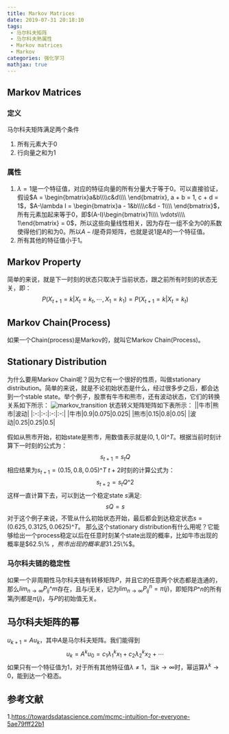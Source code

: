 ```yaml
---
title: Markov Matrices
date: 2019-07-31 20:18:10
tags:
 - 马尔科夫矩阵
 - 马尔科夫熟属性
 - Markov matrices
 - Markov
categories: 强化学习
mathjax: true
---
```


## Markov Matrices
### 定义
马尔科夫矩阵满足两个条件
1. 所有元素大于$0$
2. 行向量之和为$1$

### 属性
1. $\lambda = 1$是一个特征值，对应的特征向量的所有分量大于等于$0$。可以直接验证，假设$A = \begin{bmatrix}a&b\\\\c&d\\\\ \end{bmatrix}, a + b = 1, c + d = 1$，$A-\lambda I =  \begin{bmatrix}a - 1&b\\\\c&d - 1\\\\ \end{bmatrix}$，所有元素加起来等于$0$，即$(A-I)\begin{bmatrix}1\\\\ \vdots\\\\ 1\end{bmatrix} = 0$，所以这些向量线性相关，因为存在一组不全为$0$的系数使得他们的和为$0$。所以$A-I$是奇异矩阵，也就是说$1$是$A$的一个特征值。
2. 所有其他的特征值小于$1$。

## Markov Property
简单的来说，就是下一时刻的状态只取决于当前状态，跟之前所有时刻的状态无关，即：
$$P(X_{t+1} = k |X_t=k_t,\cdots, X_1 = k_1) = P(X_{t+1}=k |X_t=k_t) \tag{2}$$

## Markov Chain(Process)
如果一个Chain(process)是Markov的，就叫它Markov Chain(Process)。

## Stationary Distribution
为什么要用Markov Chain呢？因为它有一个很好的性质，叫做stationary distribution。简单的来说，就是不论初始状态是什么，经过很多步之后，都会达到一个stable state。举个例子，股票有牛市和熊市，还有波动状态，它们的转换关系如下所示：
![markov_transition](markov_transition.png)
状态转义矩阵矩阵如下表所示：
||牛市|熊市|波动|
|:-:|:-:|:-:|:-:|
|牛市|0.9|0.075|0.025|
|熊市|0.15|0.8|0.05|
|波动|0.25|0.25|0.5|

假如从熊市开始，初始state是熊市，用数值表示就是$(0, 1, 0)\^T$。根据当前时刻计算下一时刻的公式为：
$$s_{t+1} = s_t Q \tag{3}$$
相应结果为$s_{t+1} = (0.15, 0.8, 0.05)\^T$
$t+2$时刻的计算公式为：
$$s_{t+2} = s_t Q\^2 \tag{4}$$
这样一直计算下去，可以到达一个稳定state $s$满足:
$$sQ = s \tag{5}$$
对于这个例子来说，不管从什么初始状态开始，最后都会到达稳定状态$s = (0.625, 0.3125, 0.0625)\^T$。
那么这个stationary distribution有什么用呢？它能够给出一个process稳定以后在任意时刻某个state出现的概率，比如牛市出现的概率是$62.5\\% $，熊市出现的概率是$31.25\\%$。

### 马尔科夫链的稳定性
如果一个非周期性马尔科夫链有转移矩阵$P$，并且它的任意两个状态都是连通的，那么$lim_{n\rightarrow \infty} P_{ij}\^m$存在，且与$i$无关，记为$lim_{n\rightarrow \infty }P_{ij}^n = \pi(j)$，即矩阵$P\^n$的所有第$j$列都是$\pi(j)$，与$P$的初始值无关。

## 马尔科夫矩阵的幂
$u_{k+1}=Au_k$，其中$A$是马尔科夫矩阵。我们能得到
$$u_k = A^k u_0 = c_1 \lambda_1^k x_1 + c_2 \lambda_2^k x_2 + \cdots \tag{1}$$
如果只有一个特征值为$1$，对于所有其他特征值$\lambda \neq 1$，当$k\rightarrow \infty$时，幂运算$\lambda^k \rightarrow 0$，能到达一个稳态。


## 参考文献
1.https://towardsdatascience.com/mcmc-intuition-for-everyone-5ae79fff22b1
